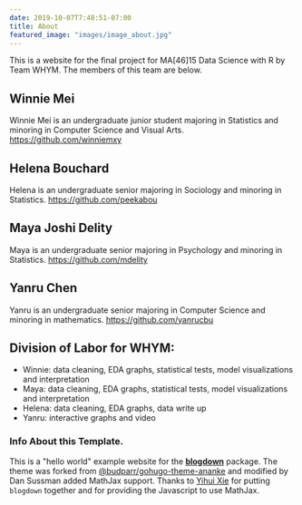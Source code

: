 ```yaml
---
date: 2019-10-07T7:48:51-07:00
title: About
featured_image: "images/image_about.jpg"
---
```


This is a website for the final project for MA[46]15 Data Science with R by Team WHYM.
The members of this team are below.

## Winnie Mei 

Winnie Mei is an undergraduate junior student majoring in Statistics and minoring in Computer Science and Visual Arts.
https://github.com/winniemxy

## Helena Bouchard

Helena is an undergraduate senior majoring in Sociology and minoring in Statistics. 
https://github.com/peekabou 

## Maya Joshi Delity 

Maya is an undergraduate senior majoring in Psychology and minoring in Statistics.
https://github.com/mdelity

## Yanru Chen
Yanru is an undergraduate senior majoring in Computer Science and minoring in mathematics.
https://github.com/yanrucbu

## Division of Labor for WHYM:
* Winnie: data cleaning, EDA graphs, statistical tests, model visualizations and interpretation 
* Maya: data cleaning, EDA graphs, statistical tests, model visualizations and interpretation 
* Helena: data cleaning, EDA graphs, data write up
* Yanru: interactive graphs and video


### Info About this Template.

This is a "hello world" example website for the [**blogdown**](https://github.com/rstudio/blogdown) package. The theme was forked from [@budparr/gohugo-theme-ananke](https://themes.gohugo.io/gohugo-theme-ananke/) and modified by Dan Sussman added MathJax support. Thanks to [Yihui Xie](https://github.com/yihui/) for putting `blogdown` together and for providing the Javascript to use MathJax.
